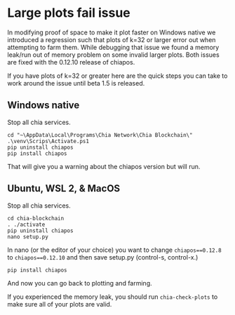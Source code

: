 # Large plots fail issue

In modifying proof of space to make it plot faster on Windows native we introduced a regression such that plots of k=32 or larger error out when attempting to farm them. While debugging that issue we found a memory leak/run out of memory problem on some invalid larger plots. Both issues are fixed with the 0.12.10 release of chiapos.

If you have plots of k=32 or greater here are the quick steps you can take to work around the issue until beta 1.5 is released.

## Windows native

Stop all chia services.
```
cd "~\AppData\Local\Programs\Chia Network\Chia Blockchain\"
.\venv\Scrips\Activate.ps1
pip uninstall chiapos
pip install chiapos
```
That will give you a warning about the chiapos version but will run.

## Ubuntu, WSL 2, & MacOS
Stop all chia services.
```
cd chia-blockchain
. ./activate
pip uninstall chiapos
nano setup.py
```
In nano (or the editor of your choice) you want to change `chiapos==0.12.8` to `chiapos==0.12.10` and then save setup.py (control-s, control-x.)
```
pip install chiapos
```

And now you can go back to plotting and farming.

If you experienced the memory leak, you should run `chia-check-plots` to make sure all of your plots are valid.
